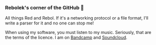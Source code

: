 ### Rebolek's corner of the GitHub 👋

All things Red and Rebol. If it's a networking protocol or a file format, I'll write a parser for it and no one can stop me!

When using my software, you must listen to my music. Seriously, that are the terms of the licence. I am on [Bandcamp](https://mrdat.bandcamp.com) and [Soundcloud](https://soundcloud.com/mr_dat).

<!--

![Rebolek's github stats](https://github-readme-stats.vercel.app/api?username=rebolek&show_icons=true)


**rebolek/rebolek** is a ✨ _special_ ✨ repository because its `README.md` (this file) appears on your GitHub profile.

Here are some ideas to get you started:

- 🔭 I’m currently working on ...
- 🌱 I’m currently learning ...
- 👯 I’m looking to collaborate on ...
- 🤔 I’m looking for help with ...
- 💬 Ask me about ...
- 📫 How to reach me: ...
- 😄 Pronouns: ...
- ⚡ Fun fact: ...
-->
